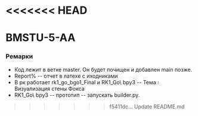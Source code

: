 <<<<<<< HEAD
=======
# BMSTU-5-AA

### Ремарки

+ Код лежит в ветке master. Он будет почищен и добавлен main позже.
+ Report% -- отчет в латехе с иходниками
+ В рк работает rk1_go_bgo1_Final и RK1_Go\ bpy3 -- Тема : Визуализация стены Фокса
+ RK1_Go\ bpy3 -- прототип -- запускать builder.py.
>>>>>>> f5411dc... Update README.md
